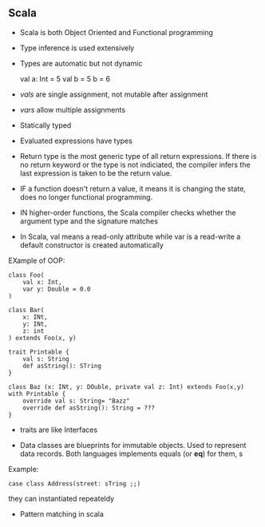 ## Scala
- Scala is both Object Oriented and Functional programming

- Type inference is used extensively

- Types are automatic but not dynamic

    val a: Int = 5
    val b = 5
    b = 6

- *vals* are single assignment, not mutable after assignment
- *vars* allow multiple assignments
- Statically typed
- Evaluated expressions have types
- Return type is the most generic type of all return expressions. If there is no return keyword or the type is not indiciated, the compiler infers the last expression is taken to be the return value.

- IF a function doesn't return a value, it means it is changing the state, does no longer functional programming.

- IN higher-order functions, the Scala compiler checks whether the argument type and the signature matches

- In Scala, val means a read-only attribute while var is a read-write
a default constructor is created automatically

EXample of OOP:

    class Foo(
        val x: Int, 
        var y: Double = 0.0
    )

    class Bar(
        x: INt, 
        y: INt, 
        z: int
    ) extends Foo(x, y)

    trait Printable {
        val s: String
        def asString(): STring
    }

    class Baz (x: INt, y: DOuble, private val z: Int) extends Foo(x,y) with Printable {
        override val s: String= "Bazz"
        override def asString(): String = ???
    }


- traits are like Interfaces

- Data classes are blueprints for immutable objects. Used to represent data records. Both languages implements equals (or __eq__) for them, s

Example:

    case class Address(street: sTring ;;)

they can instantiated repeateldy

- Pattern matching in scala